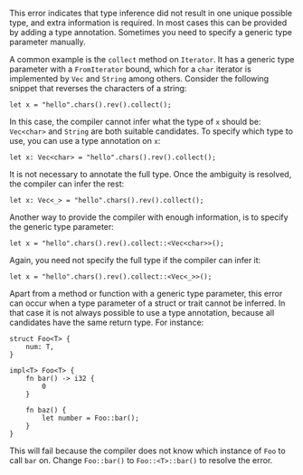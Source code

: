 This error indicates that type inference did not result in one unique possible
type, and extra information is required. In most cases this can be provided
by adding a type annotation. Sometimes you need to specify a generic type
parameter manually.

A common example is the `collect` method on `Iterator`. It has a generic type
parameter with a `FromIterator` bound, which for a `char` iterator is
implemented by `Vec` and `String` among others. Consider the following snippet
that reverses the characters of a string:

```compile_fail,E0282
let x = "hello".chars().rev().collect();
```

In this case, the compiler cannot infer what the type of `x` should be:
`Vec<char>` and `String` are both suitable candidates. To specify which type to
use, you can use a type annotation on `x`:

```
let x: Vec<char> = "hello".chars().rev().collect();
```

It is not necessary to annotate the full type. Once the ambiguity is resolved,
the compiler can infer the rest:

```
let x: Vec<_> = "hello".chars().rev().collect();
```

Another way to provide the compiler with enough information, is to specify the
generic type parameter:

```
let x = "hello".chars().rev().collect::<Vec<char>>();
```

Again, you need not specify the full type if the compiler can infer it:

```
let x = "hello".chars().rev().collect::<Vec<_>>();
```

Apart from a method or function with a generic type parameter, this error can
occur when a type parameter of a struct or trait cannot be inferred. In that
case it is not always possible to use a type annotation, because all candidates
have the same return type. For instance:

```compile_fail,E0282
struct Foo<T> {
    num: T,
}

impl<T> Foo<T> {
    fn bar() -> i32 {
        0
    }

    fn baz() {
        let number = Foo::bar();
    }
}
```

This will fail because the compiler does not know which instance of `Foo` to
call `bar` on. Change `Foo::bar()` to `Foo::<T>::bar()` to resolve the error.

